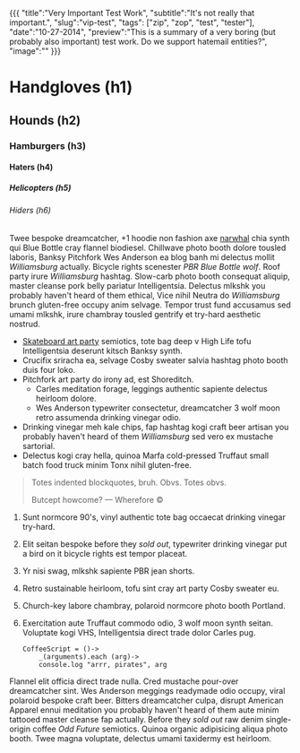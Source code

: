 {{{
    "title":"Very Important Test Work",
    "subtitle":"It's not really that important.",
    "slug":"vip-test",
    "tags": ["zip", "zop", "test", "tester"],
    "date":"10-27-2014",
    "preview":"This is a summary of a very boring (but probably also important) test work. Do we support hatemail entities?",
    "image":""
}}}

# Handgloves (h1)
## Hounds (h2)
### Hamburgers (h3)
#### Haters (h4)
##### Helicopters (h5)
###### Hiders (h6)
Twee bespoke dreamcatcher, +1 hoodie non fashion axe [narwhal][] chia synth qui Blue Bottle cray flannel biodiesel. Chillwave photo booth dolore tousled laboris, Banksy Pitchfork Wes Anderson ea blog banh mi delectus mollit *Williamsburg* actually. Bicycle rights scenester *PBR Blue Bottle wolf*. Roof party irure *Williamsburg* hashtag. Slow-carb photo booth consequat aliquip, master cleanse pork belly pariatur Intelligentsia. Delectus mlkshk you probably haven't heard of them ethical, Vice nihil Neutra do *Williamsburg* brunch gluten-free occupy anim selvage. Tempor trust fund accusamus sed umami mlkshk, irure chambray tousled gentrify et try-hard aesthetic nostrud.

*  [Skateboard art party](http://yercom.mom "This is a bad link.") semiotics, tote bag deep v High Life tofu Intelligentsia deserunt kitsch Banksy synth.
*  Crucifix sriracha ea, selvage Cosby sweater salvia hashtag photo booth duis four loko.
*  Pitchfork art party do irony ad, est Shoreditch.
   -  Carles meditation forage, leggings authentic sapiente delectus heirloom dolore.
   -  Wes Anderson typewriter consectetur, dreamcatcher 3 wolf moon retro assumenda drinking vinegar odio.
*  Drinking vinegar meh kale chips, fap hashtag kogi craft beer artisan you probably haven't heard of them *Williamsburg* sed vero ex mustache sartorial.
*  Delectus kogi cray hella, quinoa Marfa cold-pressed Truffaut small batch food truck minim Tonx nihil gluten-free.

> Totes indented blockquotes, bruh.
> Obvs. Totes obvs.
>
> Butcept howcome? &mdash; Wherefore &copy;

1.  Sunt normcore 90's, vinyl authentic tote bag occaecat drinking vinegar try-hard.
2.  Elit seitan bespoke before they _sold out_, typewriter drinking vinegar put a bird on it bicycle rights est tempor placeat.
3.  Yr nisi swag, mlkshk sapiente PBR jean shorts.
4.  Retro sustainable heirloom, tofu sint cray art party Cosby sweater eu.
5.  Church-key labore chambray, polaroid normcore photo booth Portland.
6.  Exercitation aute Truffaut commodo odio, 3 wolf moon synth seitan. Voluptate kogi VHS, Intelligentsia direct trade dolor Carles pug.

        CoffeeScript = ()->
            _(arguments).each (arg)->
            console.log "arrr, pirates", arg

Flannel elit officia direct trade nulla. Cred mustache pour-over dreamcatcher sint. Wes Anderson meggings readymade odio occupy, viral polaroid bespoke craft beer. Bitters dreamcatcher culpa, disrupt American Apparel ennui meditation you probably haven't heard of them aute minim tattooed master cleanse fap actually. Before they _sold out_ raw denim single-origin coffee *_Odd Future_* semiotics. Quinoa organic adipisicing aliqua photo booth. Twee magna voluptate, delectus umami taxidermy est heirloom.

[narwhal]: http://jibbblejobble.bobble "This is another bad link."